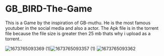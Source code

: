 # GB_BIRD-The-Game
This is a Game by the inspiration of GB-muthu. He is the most famous youtuber in the social media and also a actor.
The Apk file is in the torrent file because the file size is greater then 25 mb thats why i upload as a torrent..

![1673765093369 (1)](https://user-images.githubusercontent.com/74350077/212528159-5a107024-6f1f-4776-a920-3bef5100cb0f.jpg)![1673765093357 (1)](https://user-images.githubusercontent.com/74350077/212528224-82dc9565-619a-4914-8412-f656584dbb4e.jpg)
![1673765093362](https://user-images.githubusercontent.com/74350077/212528257-c8b743bd-ae52-41dd-a5f3-405dc1d549c4.jpg)



